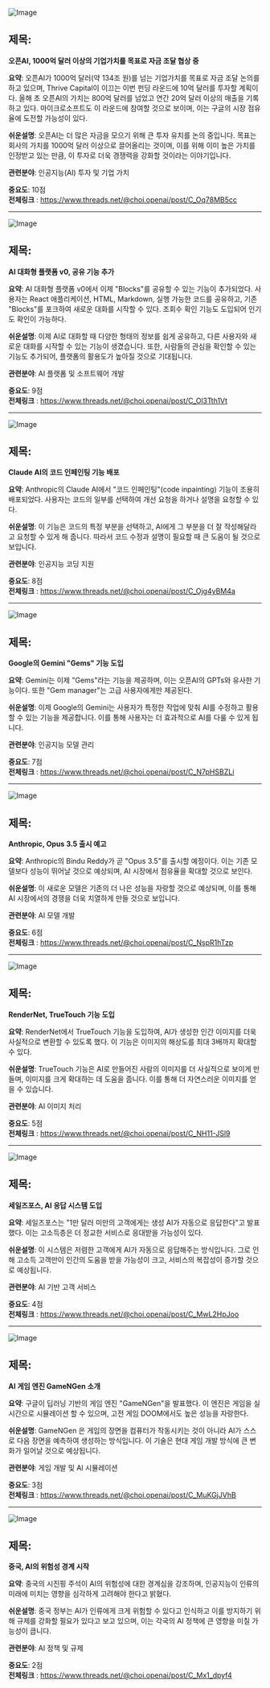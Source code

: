 ![Image](https://scontent-iad3-1.cdninstagram.com/v/t51.71878-15/457541100_404443719335496_4871388755100086096_n.jpg?_nc_cat=110&ccb=1-7&_nc_sid=18de74&_nc_ohc=6SqrmMPMUykQ7kNvgHJaB4i&_nc_ht=scontent-iad3-1.cdninstagram.com&edm=ACx9VUEEAAAA&oh=00_AYBmveCpyBln8VTzmFFGJR4mzEqYUaDH46lv8QZm5k0PIA&oe=66D55FDD)

## 제목:
**오픈AI, 1000억 달러 이상의 기업가치를 목표로 자금 조달 협상 중**

**요약**:
오픈AI가 1000억 달러(약 134조 원)를 넘는 기업가치를 목표로 자금 조달 논의를 하고 있으며, Thrive Capital이 이끄는 이번 펀딩 라운드에 10억 달러를 투자할 계획이다. 올해 초 오픈AI의 가치는 800억 달러를 넘었고 연간 20억 달러 이상의 매출을 기록하고 있다. 마이크로소프트도 이 라운드에 참여할 것으로 보이며, 이는 구글의 시장 점유율에 도전할 가능성이 있다.

**쉬운설명**:
오픈AI는 더 많은 자금을 모으기 위해 큰 투자 유치를 논의 중입니다. 목표는 회사의 가치를 1000억 달러 이상으로 끌어올리는 것이며, 이를 위해 이미 높은 가치를 인정받고 있는 만큼, 이 투자로 더욱 경쟁력을 강화할 것이라는 이야기입니다.

**관련분야**:
인공지능(AI) 투자 및 기업 가치

**중요도**: 10점  
**전체링크** :  https://www.threads.net/@choi.openai/post/C_Oq78MB5cc

---

![Image](https://scontent-iad3-1.cdninstagram.com/v/t51.71878-15/457541100_404443719335496_4871388755100086096_n.jpg?_nc_cat=110&ccb=1-7&_nc_sid=18de74&_nc_ohc=6SqrmMPMUykQ7kNvgHJaB4i&_nc_ht=scontent-iad3-1.cdninstagram.com&edm=ACx9VUEEAAAA&oh=00_AYBmveCpyBln8VTzmFFGJR4mzEqYUaDH46lv8QZm5k0PIA&oe=66D55FDD)

## 제목:
**AI 대화형 플랫폼 v0, 공유 기능 추가**

**요약**:
AI 대화형 플랫폼 v0에서 이제 "Blocks"를 공유할 수 있는 기능이 추가되었다. 사용자는 React 애플리케이션, HTML, Markdown, 실행 가능한 코드를 공유하고, 기존 "Blocks"를 포크하여 새로운 대화를 시작할 수 있다. 조회수 확인 기능도 도입되어 인기도 확인이 가능하다.

**쉬운설명**:
이제 AI로 대화할 때 다양한 형태의 정보를 쉽게 공유하고, 다른 사용자와 새로운 대화를 시작할 수 있는 기능이 생겼습니다. 또한, 사람들의 관심을 확인할 수 있는 기능도 추가되어, 플랫폼의 활용도가 높아질 것으로 기대됩니다.

**관련분야**:
AI 플랫폼 및 소프트웨어 개발

**중요도**: 9점  
**전체링크** :  https://www.threads.net/@choi.openai/post/C_Ol3Tth1Vt

---

![Image](https://scontent-iad3-1.cdninstagram.com/v/t51.29350-15/457387283_1253334882513342_956351447814417106_n.jpg?_nc_cat=102&ccb=1-7&_nc_sid=18de74&_nc_ohc=_1DTgcdTBY0Q7kNvgHx6dHG&_nc_ht=scontent-iad3-1.cdninstagram.com&edm=ACx9VUEEAAAA&oh=00_AYBpfNt4br90b0PdcNWGynKMn38gA76YuriHfTe8pnDAeQ&oe=66D58BCC)

## 제목:
**Claude AI의 코드 인페인팅 기능 배포**

**요약**:
Anthropic의 Claude AI에서 "코드 인페인팅"(code inpainting) 기능이 조용히 배포되었다. 사용자는 코드의 일부를 선택하여 개선 요청을 하거나 설명을 요청할 수 있다.

**쉬운설명**:
이 기능은 코드의 특정 부분을 선택하고, AI에게 그 부분을 더 잘 작성해달라고 요청할 수 있게 해 줍니다. 따라서 코드 수정과 설명이 필요할 때 큰 도움이 될 것으로 보입니다.

**관련분야**:
인공지능 코딩 지원

**중요도**: 8점  
**전체링크** :  https://www.threads.net/@choi.openai/post/C_Ojg4yBM4a

---

![Image](https://scontent-iad3-2.cdninstagram.com/v/t51.29350-15/457369925_389450754197989_3715445497277736841_n.jpg?_nc_cat=109&ccb=1-7&_nc_sid=18de74&_nc_ohc=sZrA6ZHiSZoQ7kNvgFaTJxA&_nc_ht=scontent-iad3-2.cdninstagram.com&edm=ACx9VUEEAAAA&oh=00_AYDUXVJ2cbYeX9nLz7hyz1so6BkiYeVoXTYTPJ5EU_hAMw&oe=66D56B15)

## 제목:
**Google의 Gemini "Gems" 기능 도입**

**요약**:
Gemini는 이제 "Gems"라는 기능을 제공하며, 이는 오픈AI의 GPTs와 유사한 기능이다. 또한 "Gem manager"는 고급 사용자에게만 제공된다.

**쉬운설명**:
이제 Google의 Gemini는 사용자가 특정한 작업에 맞춰 AI를 수정하고 활용할 수 있는 기능을 제공합니다. 이를 통해 사용자는 더 효과적으로 AI를 다룰 수 있게 됩니다.

**관련분야**:
인공지능 모델 관리

**중요도**: 7점  
**전체링크** : https://www.threads.net/@choi.openai/post/C_N7pHSBZLi

---

![Image](https://scontent-iad3-2.cdninstagram.com/v/t51.29350-15/457361163_1726561208085195_4671746495436514448_n.jpg?_nc_cat=109&ccb=1-7&_nc_sid=18de74&_nc_ohc=CAkSLZSJ8EsQ7kNvgFYvxfF&_nc_ht=scontent-iad3-2.cdninstagram.com&edm=ACx9VUEEAAAA&oh=00_AYBdYFmvEWZyw38nv7fg4U5gLxJ4EGkk39mvZZLvE5XI_Q&oe=66D58B11)

## 제목:
**Anthropic, Opus 3.5 출시 예고**

**요약**:
Anthropic의 Bindu Reddy가 곧 "Opus 3.5"를 출시할 예정이다. 이는 기존 모델보다 성능이 뛰어날 것으로 예상되며, AI 시장에서 점유율을 확대할 것으로 보인다.

**쉬운설명**:
이 새로운 모델은 기존의 더 나은 성능을 자랑할 것으로 예상되며, 이를 통해 AI 시장에서의 경쟁을 더욱 치열하게 만들 것으로 보입니다.

**관련분야**:
AI 모델 개발

**중요도**: 6점  
**전체링크** : https://www.threads.net/@choi.openai/post/C_NspR1hTzp

---

![Image](https://scontent-iad3-1.cdninstagram.com/v/t51.29350-15/457269411_8611224098911592_2955741235609748732_n.jpg?_nc_cat=106&ccb=1-7&_nc_sid=18de74&_nc_ohc=QyJ7RGEGJwcQ7kNvgG5THb7&_nc_ht=scontent-iad3-2.cdninstagram.com&edm=ACx9VUEEAAAA&oh=00_AYDM612oePZ_RWVZSNM-2fp0_BaV3Cvn2UhY3NMsBuVRXQ&oe=66D55484)

## 제목:
**RenderNet, TrueTouch 기능 도입**

**요약**:
RenderNet에서 TrueTouch 기능을 도입하여, AI가 생성한 인간 이미지를 더욱 사실적으로 변환할 수 있도록 했다. 이 기능은 이미지의 해상도를 최대 3배까지 확대할 수 있다.

**쉬운설명**:
TrueTouch 기능은 AI로 만들어진 사람의 이미지를 더 사실적으로 보이게 만들며, 이미지를 크게 확대하는 데 도움을 줍니다. 이를 통해 더 자연스러운 이미지를 얻을 수 있습니다.

**관련분야**:
AI 이미지 처리

**중요도**: 5점  
**전체링크** : https://www.threads.net/@choi.openai/post/C_NH11-JSl9

---

![Image](https://scontent-iad3-1.cdninstagram.com/v/t51.29350-15/456070092_842961611146720_3242267979860091603_n.jpg?_nc_cat=104&ccb=1-7&_nc_sid=18de74&_nc_ohc=3mpVZUYDwR4Q7kNvgEIIC4K&_nc_ht=scontent-iad3-1.cdninstagram.com&edm=ACx9VUEEAAAA&oh=00_AYBxFu_TsAOQbvSrXSbPCNurqUEpHVWydbPBYGpkQOHAHA&oe=66D56F47)

## 제목:
**세일즈포스, AI 응답 시스템 도입**

**요약**:
세일즈포스는 "1만 달러 미만의 고객에게는 생성 AI가 자동으로 응답한다"고 발표했다. 이는 고소득층은 더 정교한 서비스로 응대받을 가능성이 있다.

**쉬운설명**:
이 시스템은 저렴한 고객에게 AI가 자동으로 응답해주는 방식입니다. 그로 인해 고소득 고객만이 인간의 도움을 받을 가능성이 크고, 서비스의 복잡성이 증가할 것으로 예상됩니다.

**관련분야**:
AI 기반 고객 서비스

**중요도**: 4점  
**전체링크** : https://www.threads.net/@choi.openai/post/C_MwL2HpJoo

---

![Image](https://scontent-iad3-1.cdninstagram.com/v/t51.71878-15/457145424_1258289681971609_2981329341150042187_n.jpg?_nc_cat=110&ccb=1-7&_nc_sid=18de74&_nc_ohc=SB4ilPwMs64Q7kNvgH48RzK&_nc_ht=scontent-iad3-1.cdninstagram.com&edm=ACx9VUEEAAAA&oh=00_AYAZM57t-pszjvnTFMcCyCimDqOUViVuXgaLblwwG_FagQ&oe=66D573FD)

## 제목:
**AI 게임 엔진 GameNGen 소개**

**요약**:
구글이 딥러닝 기반의 게임 엔진 "GameNGen"을 발표했다. 이 엔진은 게임을 실시간으로 시뮬레이션 할 수 있으며, 고전 게임 DOOM에서도 높은 성능을 자랑한다.

**쉬운설명**:
GameNGen 은 게임의 장면을 컴퓨터가 작동시키는 것이 아니라 AI가 스스로 다음 장면을 예측하여 생성하는 방식입니다. 이 기술은 현대 게임 개발 방식에 큰 변화가 일어날 것으로 예상됩니다.

**관련분야**:
게임 개발 및 AI 시뮬레이션

**중요도**: 3점  
**전체링크** : https://www.threads.net/@choi.openai/post/C_MuKGjJVhB

---

![Image](https://scontent-iad3-1.cdninstagram.com/v/t51.29350-15/456548913_1074483304324550_8138623331721212630_n.jpg?_nc_cat=110&ccb=1-7&_nc_sid=18de74&_nc_ohc=LlZUMdZ8IVoQ7kNvgEOG6dO&_nc_ht=scontent-iad3-1.cdninstagram.com&edm=ACx9VUEEAAAA&oh=00_AYC9BHUSzhQjJ111Z60zLLT5fZHxkF_YROUjw4YqTGDRJw&oe=66D57D17)

## 제목:
**중국, AI의 위험성 경계 시작**

**요약**:
중국의 시진핑 주석이 AI의 위험성에 대한 경계심을 강조하며, 인공지능이 인류의 미래에 미치는 영향을 심각하게 고려해야 한다고 밝혔다.

**쉬운설명**:
중국 정부는 AI가 인류에게 크게 위험할 수 있다고 인식하고 이를 방지하기 위해 규제를 강화할 필요가 있다고 보고 있으며, 이는 각국의 AI 정책에 큰 영향을 미칠 가능성이 큽니다.

**관련분야**:
AI 정책 및 규제

**중요도**: 2점  
**전체링크** : https://www.threads.net/@choi.openai/post/C_Mx1_dpyf4